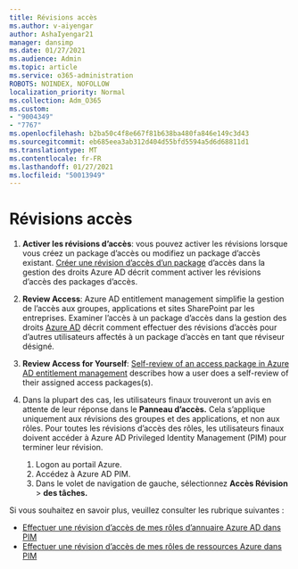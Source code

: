 ```yaml
---
title: Révisions accès
ms.author: v-aiyengar
author: AshaIyengar21
manager: dansimp
ms.date: 01/27/2021
ms.audience: Admin
ms.topic: article
ms.service: o365-administration
ROBOTS: NOINDEX, NOFOLLOW
localization_priority: Normal
ms.collection: Adm_O365
ms.custom:
- "9004349"
- "7767"
ms.openlocfilehash: b2ba50c4f8e667f81b638ba480fa846e149c3d43
ms.sourcegitcommit: eb685eea3ab312d404d55bfd5594a5d6d68811d1
ms.translationtype: MT
ms.contentlocale: fr-FR
ms.lasthandoff: 01/27/2021
ms.locfileid: "50013949"
---
```

# <a name="access-reviews"></a>Révisions accès

1. **Activer les révisions d’accès**: vous pouvez activer les révisions lorsque vous créez un package d’accès ou modifiez un package d’accès existant. [Créer une révision d’accès d’un package](https://docs.microsoft.com/azure/active-directory/governance/entitlement-management-access-reviews-create) d’accès dans la gestion des droits Azure AD décrit comment activer les révisions d’accès des packages d’accès.

1. **Review Access**: Azure AD entitlement management simplifie la gestion de l’accès aux groupes, applications et sites SharePoint par les entreprises. Examiner l’accès à un package d’accès dans la gestion des droits [Azure AD](https://docs.microsoft.com/azure/active-directory/governance/entitlement-management-access-reviews-create) décrit comment effectuer des révisions d’accès pour d’autres utilisateurs affectés à un package d’accès en tant que réviseur désigné.

1. **Review Access for Yourself**: [Self-review of an access package in Azure AD entitlement management](https://docs.microsoft.com/azure/active-directory/governance/entitlement-management-access-reviews-self-review) describes how a user does a self-review of their assigned access packages(s).

1. Dans la plupart des cas, les utilisateurs finaux trouveront un avis en attente de leur réponse dans le **Panneau d’accès.** Cela s’applique uniquement aux révisions des groupes et des applications, et non aux rôles. Pour toutes les révisions d’accès des rôles, les utilisateurs finaux doivent accéder à Azure AD Privileged Identity Management (PIM) pour terminer leur révision.

    1. Logon au portail Azure.
    2. Accédez à Azure AD PIM.
    3. Dans le volet de navigation de gauche, sélectionnez **Accès Révision**  >  **des tâches.**
    
Si vous souhaitez en savoir plus, veuillez consulter les rubrique suivantes :

- [Effectuer une révision d’accès de mes rôles d’annuaire Azure AD dans PIM ](https://docs.microsoft.com/azure/active-directory/privileged-identity-management/pim-how-to-perform-security-review/)
- [Effectuer une révision d’accès de mes rôles de ressources Azure dans PIM](https://docs.microsoft.com/azure/active-directory/privileged-identity-management/pim-resource-roles-perform-access-review/)